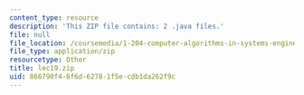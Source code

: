 ```yaml
---
content_type: resource
description: 'This ZIP file contains: 2 .java files.'
file: null
file_location: /coursemedia/1-204-computer-algorithms-in-systems-engineering-spring-2010/866790f46f6d62781f5ecdb1da262f9c_lec19.zip
file_type: application/zip
resourcetype: Other
title: lec19.zip
uid: 866790f4-6f6d-6278-1f5e-cdb1da262f9c
---
```

